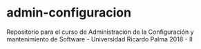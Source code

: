 # admin-configuracion
Repositorio para el curso de Administración de la Configuración y mantenimiento de Software - Universidad Ricardo Palma 2018 - II
